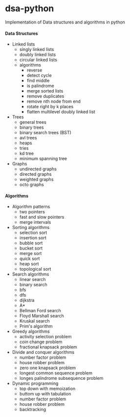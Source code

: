 # dsa-python
Implementation of Data structures and algorithms in python


#### Data Structures
- Linked lists
    - singly linked lists
    - doubly linked lists
    - circular linked lists
    - algorithms
        - reverse
        - detect cycle
        - find middle
        - is palindrome
        - merge sorted lists
        - remove duplicates
        - remove nth node from end
        - rotate right by k places
        - flatten multilevel doubly linked list
- Trees 
    - general trees
    - binary trees
    - binary search trees (BST)
    - avl trees
    - heaps
    - tries
    - kd tree
    - minimum spanning tree
- Graphs
    - undirected graphs
    - directed graphs
    - weighted graphs
    - octo graphs

#### Algorithms
- Algorithm patterns
    - two pointers
    - fast and slow pointers
    - merge intervals
- Sorting algorithms
    - selection sort
    - insertion sort
    - bubble sort
    - bucket sort
    - merge sort
    - quick sort
    - heap sort
    - topological sort
- Search algorithms
    - linear search
    - binary search
    - bfs
    - dfs
    - dijkstra
    - A*
    - Bellman Ford search 
    - Floyd Marshall search
    - Kruskal search
    - Prim's algorithm
- Greedy algorithms
    - activity selection problem
    - coin change problem
    - fractional knapsack problem
- Divide and conquer algorithms
    - number factor problem
    - house robber problem
    - zero one knapsack problem
    - longest common sequence problem
    - longes palindrome subsequence problem
- Dynamic programming
    - top down with memoization
    - buttom up with tabulation
    - number factor problem
    - house robber problem
    - backtracking